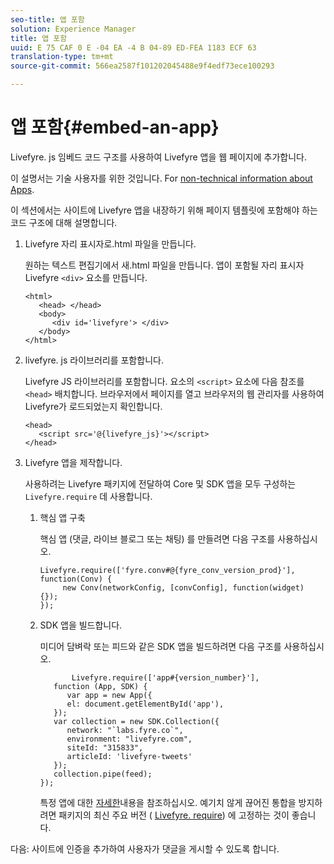 ```yaml
---
seo-title: 앱 포함
solution: Experience Manager
title: 앱 포함
uuid: E 75 CAF 0 E -04 EA -4 B 04-89 ED-FEA 1183 ECF 63
translation-type: tm+mt
source-git-commit: 566ea2587f101202045488e9f4edf73ece100293

---
```



# 앱 포함{#embed-an-app}

Livefyre. js 임베드 코드 구조를 사용하여 Livefyre 앱을 웹 페이지에 추가합니다.

이 설명서는 기술 사용자를 위한 것입니다. For [non-technical information about Apps](/help/using/c-about-apps/c-about-apps.md).

이 섹션에서는 사이트에 Livefyre 앱을 내장하기 위해 페이지 템플릿에 포함해야 하는 코드 구조에 대해 설명합니다.

1. Livefyre 자리 표시자로.html 파일을 만듭니다.

   원하는 텍스트 편집기에서 새.html 파일을 만듭니다. 앱이 포함될 자리 표시자 Livefyre `<div>` 요소를 만듭니다.

   ```
   <html> 
      <head> </head> 
      <body> 
         <div id='livefyre'> </div> 
      </body> 
   </html>
   ```

1. livefyre. js 라이브러리를 포함합니다.

   Livefyre JS 라이브러리를 포함합니다. 요소의 `<script>` 요소에 다음 참조를 `<head>` 배치합니다. 브라우저에서 페이지를 열고 브라우저의 웹 관리자를 사용하여 Livefyre가 로드되었는지 확인합니다.

   ```
   <head> 
      <script src='@{livefyre_js}'></script> 
   </head> 
   ```

1. Livefyre 앱을 제작합니다.

   사용하려는 Livefyre 패키지에 전달하여 Core 및 SDK 앱을 모두 구성하는 `Livefyre.require` 데 사용합니다.

   1. 핵심 앱 구축

      핵심 앱 (댓글, 라이브 블로그 또는 채팅) 를 만들려면 다음 구조를 사용하십시오.

      ```
      Livefyre.require(['fyre.conv#@{fyre_conv_version_prod}'], function(Conv) { 
           new Conv(networkConfig, [convConfig], function(widget) {});  
      });  
      ```

   1. SDK 앱을 빌드합니다.

      미디어 담벼락 또는 피드와 같은 SDK 앱을 빌드하려면 다음 구조를 사용하십시오.

      ```
             Livefyre.require(['app#{version_number}'], 
         function (App, SDK) { 
            var app = new App({ 
            el: document.getElementById('app'), 
         }); 
         var collection = new SDK.Collection({ 
            network: "`labs.fyre.co`", 
            environment: "livefyre.com", 
            siteId: "315833", 
            articleId: 'livefyre-tweets' 
         }); 
         collection.pipe(feed); 
      }); 
      ```

      특정 앱에 대한 [자세한](/help/using/c-about-apps/c-about-apps.md)내용을 참조하십시오. 예기치 않게 끊어진 통합을 방지하려면 패키지의 최신 주요 버전 ( [Livefyre. require](https://cdn.livefyre.com/packages.html)) 에 고정하는 것이 좋습니다.

다음: 사이트에 인증을 추가하여 사용자가 댓글을 게시할 수 있도록 합니다.
